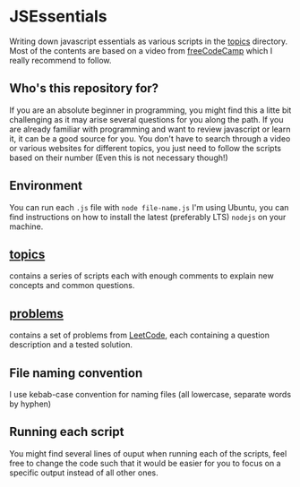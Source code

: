 # JSEssentials
Writing down javascript essentials as various scripts in the [topics](./topics/) directory. Most of the contents are based on a video from [freeCodeCamp](https://www.freecodecamp.org/) which I really recommend to follow.

## Who's this repository for?
If you are an absolute beginner in programming, you might find this a litte bit challenging as it may arise several questions for you along the path. If you are already familiar with programming and want to review javascript or learn it, it can be a good source for you. You don't have to search through a video or various websites for different topics, you just need to follow the scripts based on their number (Even this is not necessary though!)

## Environment
You can run each `.js` file with `node file-name.js`
I'm using Ubuntu, you can find instructions on how to install the latest (preferably LTS) `nodejs` on your machine.

## [topics](./topics/)
contains a series of scripts each with enough comments to explain new concepts and common questions.

## [problems](./problems/)
contains a set of problems from [LeetCode](https://leetcode.com/), each containing a question description and a tested solution.

## File naming convention
I use kebab-case convention for naming files (all lowercase, separate words by hyphen)

## Running each script
You might find several lines of ouput when running each of the scripts, feel free to change the code such that it would be easier for you to focus on a specific output instead of all other ones.